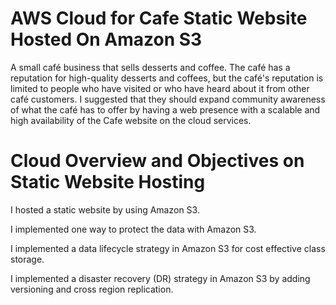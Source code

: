 # AWS Cloud for Cafe Static Website Hosted On Amazon S3
A small café business that sells desserts and coffee. The café has a reputation for high-quality desserts and coffees, but the café's reputation is limited to people who have visited or who have heard about it from other café customers. I suggested that they should expand community awareness of what the café has to offer by having a web presence with a scalable and high availability of the Cafe website on the cloud services.

# Cloud Overview and Objectives on Static Website Hosting

I hosted a static website by using Amazon S3.

I implemented one way to protect the data with Amazon S3.

I implemented a data lifecycle strategy in Amazon S3 for cost effective class storage.

I implemented a disaster recovery (DR) strategy in Amazon S3 by adding versioning and cross region replication.

